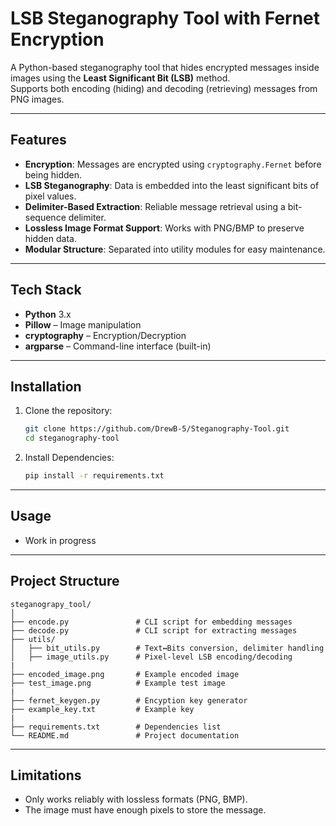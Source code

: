# LSB Steganography Tool with Fernet Encryption

A Python-based steganography tool that hides encrypted messages inside images using the **Least Significant Bit (LSB)** method.  
Supports both encoding (hiding) and decoding (retrieving) messages from PNG images.  

---

## Features
- **Encryption**: Messages are encrypted using `cryptography.Fernet` before being hidden.
- **LSB Steganography**: Data is embedded into the least significant bits of pixel values.
- **Delimiter-Based Extraction**: Reliable message retrieval using a bit-sequence delimiter.
- **Lossless Image Format Support**: Works with PNG/BMP to preserve hidden data.
- **Modular Structure**: Separated into utility modules for easy maintenance.

---

## Tech Stack
- **Python** 3.x
- **Pillow** – Image manipulation
- **cryptography** – Encryption/Decryption
- **argparse** – Command-line interface (built-in)

---

## Installation
1. Clone the repository:
   ```bash
   git clone https://github.com/DrewB-5/Steganography-Tool.git
   cd steganography-tool
2. Install Dependencies:
   ```bash
   pip install -r requirements.txt

---

## Usage
- Work in progress

---

## Project Structure
   ```pgsql
   steganograpy_tool/
   │
   ├── encode.py               # CLI script for embedding messages
   ├── decode.py               # CLI script for extracting messages
   ├── utils/
   │   ├── bit_utils.py        # Text↔Bits conversion, delimiter handling
   │   ├── image_utils.py      # Pixel-level LSB encoding/decoding
   |
   ├── encoded_image.png       # Example encoded image
   ├── test_image.png          # Example test image
   |
   ├── fernet_keygen.py        # Encyption key generator
   ├── example_key.txt         # Example key
   |
   ├── requirements.txt        # Dependencies list
   └── README.md               # Project documentation
   ```
---

## Limitations
- Only works reliably with lossless formats (PNG, BMP).
- The image must have enough pixels to store the message.
